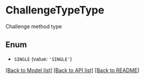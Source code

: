 # ChallengeTypeType

Challenge method type

## Enum

* `SINGLE` (value: `'SINGLE'`)

[[Back to Model list]](../README.md#documentation-for-models) [[Back to API list]](../README.md#documentation-for-api-endpoints) [[Back to README]](../README.md)


